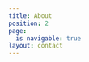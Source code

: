 ```yaml
---
title: About
position: 2
page:
  is navigable: true
layout: contact
---
```


<!-- style: height: 100vw; background-color: white -->
<!-- break -->
<!-- style: height: 100vw; background-color: lightcyan -->
